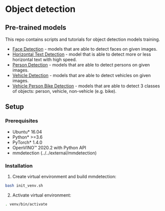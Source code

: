 # Object detection

## Pre-trained models

This repo contains scripts and tutorials for object detection models training.

* [Face Detection](face-detection/readme.md) - models that are able to detect faces on given images.
* [Horizontal Text Detection](horizontal-text-detection/readme.md) - model that is able to detect more or less horizontal text with high speed.
* [Person Detection](person-detection/readme.md) - models that are able to detect persons on given images.
* [Vehicle Detection](vehicle-detection/readme.md) - models that are able to detect vehicles on given images.
* [Vehicle Person Bike Detection](vehicle-person-bike-detection/readme.md) - models that are able to detect 3 classes of objects: person, vehicle, non-vehicle (e.g. bike).

## Setup

### Prerequisites

* Ubuntu\* 16.04
* Python\* >=3.6
* PyTorch\* 1.4.0
* OpenVINO™ 2020.2 with Python API
* mmdetection (../../external/mmdetection)

### Installation

1. Create virtual environment and build mmdetection:
```bash
bash init_venv.sh
```

2. Activate virtual environment:
```bash
. venv/bin/activate
```
